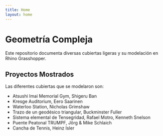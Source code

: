 ```yaml
---
title: Home
layout: home
---
```

# Geometría Compleja
Este repositorio documenta diversas cubiertas ligeras y su modelación en Rhino Grasshopper. 

## Proyectos Mostrados
Las diferentes cubiertas que se modelaron son:
- Atsushi Imai Memorial Gym, Shigeru Ban
- Kresge Auditorium, Eero Saarinen
- Waterloo Station, Nicholas Grimshaw
- Trazo de un geodésico triangular, Buckminster Fuller
- Sistema elemental de Tensegridad, Rafael Motro, Kenneth Snelson
- Puente Peatonal TRUMPF, Jörg & Mike Schlaich
- Cancha de Tennis, Heinz Isler
